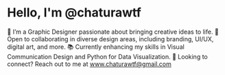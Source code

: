 # Hello, I'm @chaturawtf

🎨 I’m a Graphic Designer passionate about bringing creative ideas to life. 
🌟 Open to collaborating in diverse design areas, including branding, UI/UX, digital art, and more.
📚 Currently enhancing my skills in Visual Communication Design and Python for Data Visualization.
🤝 Looking to connect? Reach out to me at www.chaturawtf@gmail.com
